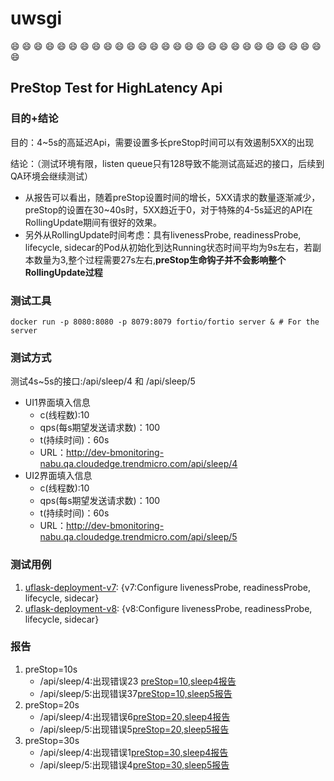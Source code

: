 # uwsgi
:smile: :smile: :smile: :smile: :smile: :smile: :smile: :smile: :smile: :smile: :smile: :smile: :smile: :smile: :smile: :smile: :smile: :smile: :smile: :smile: :smile: :smile: :smile: :smile: :smile: :smile: :smile: :smile:
## PreStop Test for HighLatency Api
### 目的+结论
目的：4~5s的高延迟Api，需要设置多长preStop时间可以有效遏制5XX的出现

结论：（测试环境有限，listen queue只有128导致不能测试高延迟的接口，后续到QA环境会继续测试）
- 从报告可以看出，随着preStop设置时间的增长，5XX请求的数量逐渐减少，preStop的设置在30~40s时，5XX趋近于0，对于特殊的4-5s延迟的API在RollingUpdate期间有很好的效果。
- 另外从RollingUpdate时间考虑：具有livenessProbe, readinessProbe, lifecycle, sidecar的Pod从初始化到达Running状态时间平均为9s左右，若副本数量为3,整个过程需要27s左右,**preStop生命钩子并不会影响整个RollingUpdate过程**

### 测试工具
```shell script
docker run -p 8080:8080 -p 8079:8079 fortio/fortio server & # For the server
```
### 测试方式
测试4s~5s的接口:/api/sleep/4 和 /api/sleep/5
- UI1界面填入信息
    - c(线程数):10
    - qps(每s期望发送请求数)：100
    - t(持续时间)：60s
    - URL：http://dev-bmonitoring-nabu.qa.cloudedge.trendmicro.com/api/sleep/4
- UI2界面填入信息
    - c(线程数):10
    - qps(每s期望发送请求数)：100
    - t(持续时间)：60s
    - URL：http://dev-bmonitoring-nabu.qa.cloudedge.trendmicro.com/api/sleep/5


### 测试用例
1. [uflask-deployment-v7](../uwsgi/uflask-deployment-v7.yaml): {v7:Configure livenessProbe, readinessProbe, lifecycle, sidecar}
2. [uflask-deployment-v8](../uwsgi/uflask-deployment-v8.yaml): {v8:Configure livenessProbe, readinessProbe, lifecycle, sidecar} 


### 报告
1. preStop=10s
    - /api/sleep/4:出现错误23 [preStop=10,sleep4报告](./fortio-report/preStop=10,sleep4.pdf)
    - /api/sleep/5:出现错误37[preStop=10,sleep5报告](./fortio-report/preStop=10,sleep5.pdf)
2. preStop=20s
    - /api/sleep/4:出现错误6[preStop=20,sleep4报告](./fortio-report/preStop=20,sleep4.pdf)
    - /api/sleep/5:出现错误5[preStop=20,sleep5报告](./fortio-report/preStop=20,sleep5.pdf)
3. preStop=30s
    - /api/sleep/4:出现错误1[preStop=30,sleep4报告](./fortio-report/preStop=30,sleep4.pdf)
    - /api/sleep/5:出现错误4[preStop=30,sleep5报告](./fortio-report/preStop=30,sleep5.pdf)
